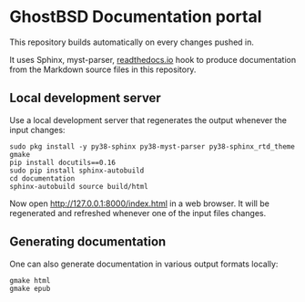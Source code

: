 GhostBSD Documentation portal
=============================

This repository builds automatically on every changes pushed in.

It uses Sphinx, myst-parser, [readthedocs.io](https://ghostbsd-documentation-portal.readthedocs.io) hook to produce documentation from the Markdown source files in this repository.


## Local development server

Use a local development server that regenerates the output whenever the input changes:

```
sudo pkg install -y py38-sphinx py38-myst-parser py38-sphinx_rtd_theme gmake
pip install docutils==0.16
sudo pip install sphinx-autobuild
cd documentation
sphinx-autobuild source build/html
```

Now open http://127.0.0.1:8000/index.html in a web browser. It will be regenerated and refreshed whenever one of the input files changes.

## Generating documentation

One can also generate documentation in various output formats locally:

```
gmake html
gmake epub

```